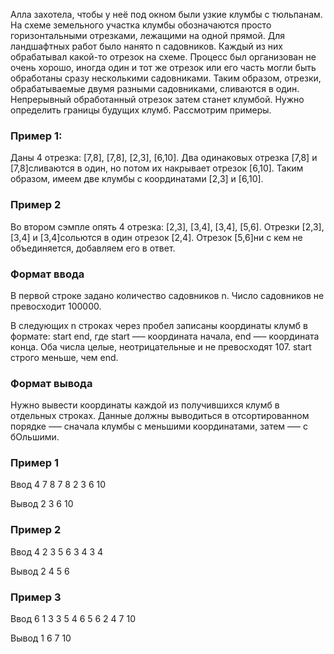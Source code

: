 Алла захотела, чтобы у неё под окном были узкие клумбы с тюльпанам. На схеме земельного участка клумбы обозначаются просто горизонтальными отрезками, лежащими на одной прямой. Для ландшафтных работ было нанято n садовников. Каждый из них обрабатывал какой-то отрезок на схеме. Процесс был организован не очень хорошо, иногда один и тот же отрезок или его часть могли быть обработаны сразу несколькими садовниками. Таким образом, отрезки, обрабатываемые двумя разными садовниками, сливаются в один. Непрерывный обработанный отрезок затем станет клумбой. Нужно определить границы будущих клумб.
Рассмотрим примеры.

### Пример 1:
Даны 4 отрезка: 
[7,8], [7,8], [2,3], [6,10]. Два одинаковых отрезка [7,8] и [7,8]сливаются в один, но потом их накрывает отрезок [6,10]. Таким образом, имеем две клумбы с координатами [2,3] и [6,10].

### Пример 2
Во втором сэмпле опять 4 отрезка: [2,3], [3,4], [3,4], [5,6]. Отрезки [2,3], [3,4] и [3,4]сольются в один отрезок [2,4]. Отрезок [5,6]ни с кем не объединяется, добавляем его в ответ.

### Формат ввода
В первой строке задано количество садовников n. 
Число садовников не превосходит 100000.

В следующих n строках через пробел записаны координаты клумб в формате: start end, 
где start —– координата начала, end —– координата конца. Оба числа целые, 
неотрицательные и не превосходят 107. start строго меньше, чем end.

### Формат вывода
Нужно вывести координаты каждой из получившихся клумб в отдельных строках. Данные должны выводиться в отсортированном порядке —– сначала клумбы с меньшими координатами, затем —– с бОльшими.

### Пример 1
Ввод
4
7 8
7 8
2 3
6 10

Вывод
2 3
6 10

### Пример 2
Ввод
4
2 3
5 6
3 4
3 4

Вывод
2 4
5 6

### Пример 3
Ввод
6
1 3
3 5
4 6
5 6
2 4
7 10

Вывод
1 6
7 10